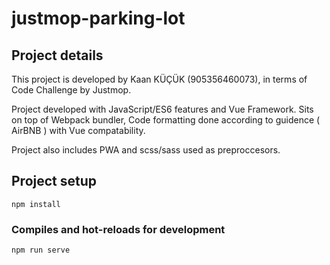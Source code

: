 # justmop-parking-lot

## Project details

This project is developed by Kaan KÜÇÜK (905356460073), in terms of Code Challenge by Justmop.

Project developed with JavaScript/ES6 features and Vue Framework. Sits on top of Webpack bundler, Code formatting done according to guidence ( AirBNB ) with Vue compatability.

Project also includes PWA and scss/sass used as preproccesors.

## Project setup

```
npm install
```

### Compiles and hot-reloads for development

```
npm run serve
```
